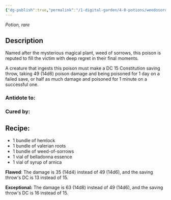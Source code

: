 ```yaml
---
{"dg-publish":true,"permalink":"/1-digital-garden/4-0-potions/weedosoros/","tags":["#potion","yr7","rare"]}
---
```


*Potion, rare* 

## Description

Named after the mysterious magical plant, weed of sorrows, this poison is reputed to fill the victim with deep regret in their final moments. 

A creature that ingests this poison must make a DC 15 Constitution saving throw, taking 49 (14d6) poison damage and being poisoned for 1 day on a failed save, or half as much damage and poisoned for 1 minute on a successful one.

### Antidote to: 


### Cured by:


## Recipe:

* 1 bundle of hemlock
* 1 bundle of valerian roots
* 1 bundle of weed-of-sorrows
* 1 vial of belladonna essence
* 1 vial of syrup of arnica

**Flawed**:
The damage is 35 (14d4) instead of 49 (14d6), and the saving throw's DC is 13 instead of 15.

**Exceptional:** 
The damage is 63 (14d8) instead of 49 (14d6), and the saving throw's DC is 16 instead of 15.